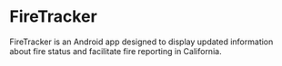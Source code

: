 # FireTracker

FireTracker is an Android app designed to display updated information about fire status and facilitate fire reporting in California.